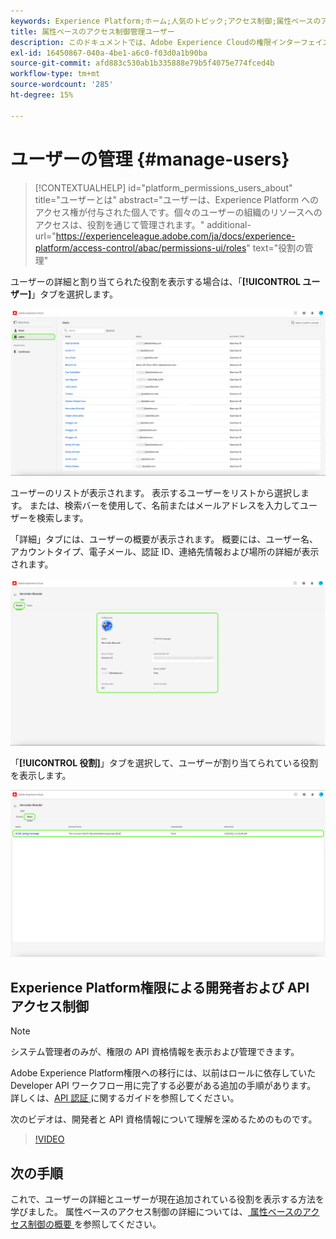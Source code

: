 ```yaml
---
keywords: Experience Platform;ホーム;人気のトピック;アクセス制御;属性ベースのアクセス制御;ABAC
title: 属性ベースのアクセス制御管理ユーザー
description: このドキュメントでは、Adobe Experience Cloudの権限インターフェイスを使用したユーザーとユーザーグループの管理について説明します
exl-id: 16450867-040a-4be1-a6c0-f03d0a1b90ba
source-git-commit: afd883c530ab1b335888e79b5f4075e774fced4b
workflow-type: tm+mt
source-wordcount: '285'
ht-degree: 15%

---
```


# ユーザーの管理 {#manage-users}

>[!CONTEXTUALHELP]
>id="platform_permissions_users_about"
>title="ユーザーとは"
>abstract="ユーザーは、Experience Platform へのアクセス権が付与された個人です。個々のユーザーの組織のリソースへのアクセスは、役割を通じて管理されます。"
>additional-url="https://experienceleague.adobe.com/ja/docs/experience-platform/access-control/abac/permissions-ui/roles" text="役割の管理"

ユーザーの詳細と割り当てられた役割を表示する場合は、「**[!UICONTROL ユーザー]**」タブを選択します。

![ 「ユーザー [!UICONTROL &#x200B; タブがハイライト表示されたユーザーペ &#x200B;] ジ ](../../images/flac-ui/flac-users-tab.png)

ユーザーのリストが表示されます。 表示するユーザーをリストから選択します。 または、検索バーを使用して、名前またはメールアドレスを入力してユーザーを検索します。

「詳細」タブには、ユーザーの概要が表示されます。 概要には、ユーザー名、アカウントタイプ、電子メール、認証 ID、連絡先情報および場所の詳細が表示されます。

![ 「詳細 [!UICONTROL &#x200B; タブとユーザープロファイルがハイライト表示され &#x200B;] ユーザーの詳細ページ ](../../images/flac-ui/flac-users-details.png)

「**[!UICONTROL 役割]**」タブを選択して、ユーザーが割り当てられている役割を表示します。

![ 「役割 [!UICONTROL &#x200B; タブと役割がハイライト表示された &#x200B;] 役割ページ ](../../images/flac-ui/flac-users-roles.png)

## Experience Platform権限による開発者および API アクセス制御

>[!NOTE]
>
>システム管理者のみが、権限の API 資格情報を表示および管理できます。

Adobe Experience Platform権限への移行には、以前はロールに依存していた Developer API ワークフロー用に完了する必要がある追加の手順があります。 詳しくは、[API 認証 ](../../../landing/api-authentication.md) に関するガイドを参照してください。

次のビデオは、開発者と API 資格情報について理解を深めるためのものです。

>[!VIDEO](https://video.tv.adobe.com/v/3446399/?learn=on&captions=jpn)

## 次の手順

これで、ユーザーの詳細とユーザーが現在追加されている役割を表示する方法を学びました。 属性ベースのアクセス制御の詳細については、[ 属性ベースのアクセス制御の概要 ](../overview.md) を参照してください。

